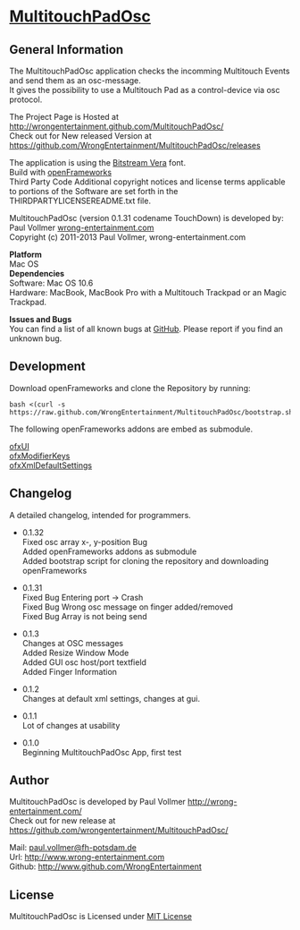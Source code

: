 # [MultitouchPadOsc](http://wrongentertainment.github.io/MultitouchPadOsc/)  
  
## General Information  
The MultitouchPadOsc application checks the incomming Multitouch Events and send them as an osc-message.  
It gives the possibility to use a Multitouch Pad as a control-device via osc protocol.  
  
The Project Page is Hosted at http://wrongentertainment.github.com/MultitouchPadOsc/  
Check out for New released Version at https://github.com/WrongEntertainment/MultitouchPadOsc/releases  
  
The application is using the [Bitstream Vera](http://ftp.gnome.org/pub/GNOME/sources/ttf-bitstream-vera/1.10/) font.  
Build with [openFrameworks](http://www.openframeworks.cc)  
Third Party Code Additional copyright notices and license terms applicable to portions of the Software are set forth in the THIRDPARTYLICENSEREADME.txt file.  
  
  
MultitouchPadOsc (version 0.1.31 codename TouchDown) is developed by:  
Paul Vollmer [wrong-entertainment.com](http://wrong-entertainment.com)  
Copyright (c) 2011-2013 Paul Vollmer, wrong-entertainment.com  
  

**Platform**  
Mac OS  
**Dependencies**  
Software: Mac OS 10.6  
Hardware: MacBook, MacBook Pro with a Multitouch Trackpad or an Magic Trackpad.
  
**Issues and Bugs**  
You can find a list of all known bugs at [GitHub](https://github.com/wrongentertainment/multitouchpadosc/issues). Please report if you find an unknown bug.  
  
  
## Development  
Download openFrameworks and clone the Repository by running:

    bash <(curl -s https://raw.github.com/WrongEntertainment/MultitouchPadOsc/bootstrap.sh)

The following openFrameworks addons are embed as submodule.  

[ofxUI](https://github.com/rezaali/ofxUI)  
[ofxModifierKeys](https://github.com/satoruhiga/ofxModifierKeys)  
[ofxXmlDefaultSettings](https://github.com/wrongentertainment/ofxXmlDefaultSettings)  
  
  
## Changelog  
A detailed changelog, intended for programmers.  
  
- 0.1.32  
Fixed osc array x-, y-position Bug  
Added openFrameworks addons as submodule  
Added bootstrap script for cloning the repository and downloading openFrameworks  

- 0.1.31  
Fixed Bug Entering port -> Crash  
Fixed Bug Wrong osc message on finger added/removed  
Fixed Bug Array is not being send  
  
- 0.1.3  
Changes at OSC messages  
Added Resize Window Mode  
Added GUI osc host/port textfield  
Added Finger Information  
  
- 0.1.2  
Changes at default xml settings, changes at gui.  
  
- 0.1.1  
Lot of changes at usability  
  
- 0.1.0  
Beginning MultitouchPadOsc App, first test  
  
  
## Author
MultitouchPadOsc is developed by Paul Vollmer http://wrong-entertainment.com/  
Check out for new release at https://github.com/wrongentertainment/MultitouchPadOsc/  
  
Mail: paul.vollmer@fh-potsdam.de  
Url: http://www.wrong-entertainment.com  
Github: http://www.github.com/WrongEntertainment  
  
  
## License  
MultitouchPadOsc is Licensed under [MIT License](http://wrong-entertainment.mit-license.org/)  
